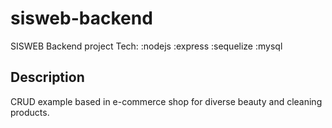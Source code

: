# sisweb-backend

SISWEB Backend project
Tech: :nodejs :express :sequelize :mysql

## Description

CRUD example based in e-commerce shop for diverse beauty and cleaning products.